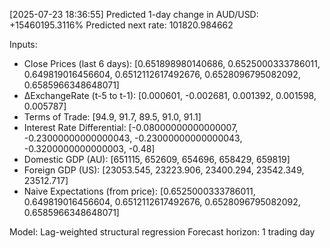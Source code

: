 [2025-07-23 18:36:55] Predicted 1-day change in AUD/USD: +15460195.3116%
Predicted next rate: 101820.984662

Inputs:
- Close Prices (last 6 days): [0.651898980140686, 0.6525000333786011, 0.649819016456604, 0.6512112617492676, 0.6528096795082092, 0.6585966348648071]
- ΔExchangeRate (t-5 to t-1): [0.000601, -0.002681, 0.001392, 0.001598, 0.005787]
- Terms of Trade: [94.9, 91.7, 89.5, 91.0, 91.1]
- Interest Rate Differential: [-0.08000000000000007, -0.23000000000000043, -0.23000000000000043, -0.3200000000000003, -0.48]
- Domestic GDP (AU): [651115, 652609, 654696, 658429, 659819]
- Foreign GDP (US): [23053.545, 23223.906, 23400.294, 23542.349, 23512.717]
- Naive Expectations (from price): [0.6525000333786011, 0.649819016456604, 0.6512112617492676, 0.6528096795082092, 0.6585966348648071]

Model: Lag-weighted structural regression
Forecast horizon: 1 trading day